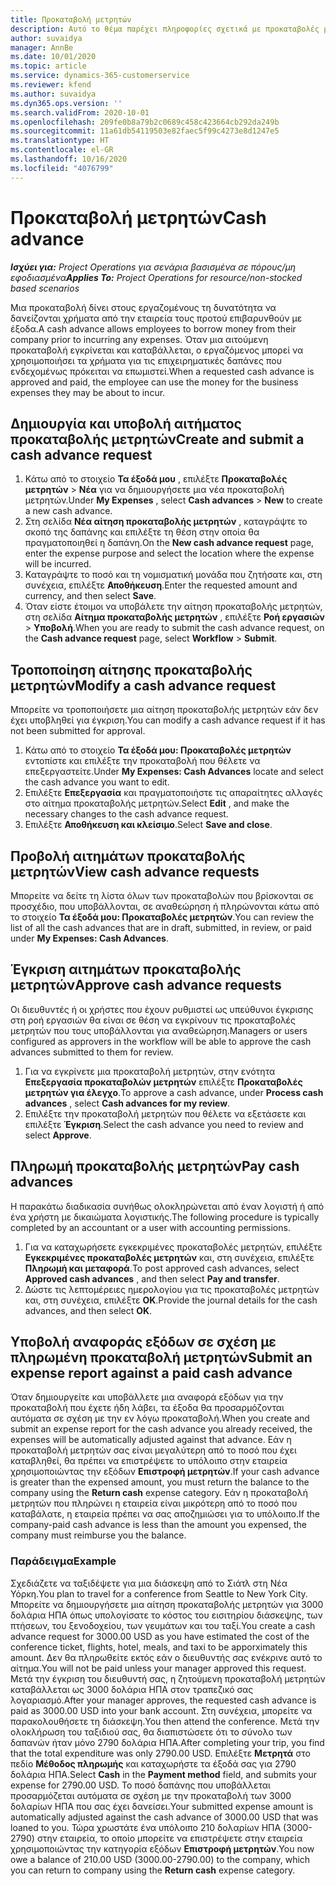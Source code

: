 ```yaml
---
title: Προκαταβολή μετρητών
description: Αυτό το θέμα παρέχει πληροφορίες σχετικά με προκαταβολές μετρητών.
author: suvaidya
manager: AnnBe
ms.date: 10/01/2020
ms.topic: article
ms.service: dynamics-365-customerservice
ms.reviewer: kfend
ms.author: suvaidya
ms.dyn365.ops.version: ''
ms.search.validFrom: 2020-10-01
ms.openlocfilehash: 209fe0b8a79b2c0689c458c423664cb292da249b
ms.sourcegitcommit: 11a61db54119503e82faec5f99c4273e8d1247e5
ms.translationtype: HT
ms.contentlocale: el-GR
ms.lasthandoff: 10/16/2020
ms.locfileid: "4076799"
---
```

# <a name="cash-advance"></a><span data-ttu-id="4b360-103">Προκαταβολή μετρητών</span><span class="sxs-lookup"><span data-stu-id="4b360-103">Cash advance</span></span>

<span data-ttu-id="4b360-104">_**Ισχύει για:** Project Operations για σενάρια βασισμένα σε πόρους/μη εφοδιασμένα_</span><span class="sxs-lookup"><span data-stu-id="4b360-104">_**Applies To:** Project Operations for resource/non-stocked based scenarios_</span></span>

<span data-ttu-id="4b360-105">Μια προκαταβολή δίνει στους εργαζομένους τη δυνατότητα να δανείζονται χρήματα από την εταιρεία τους προτού επιβαρυνθούν με έξοδα.</span><span class="sxs-lookup"><span data-stu-id="4b360-105">A cash advance allows employees to borrow money from their company prior to incurring any expenses.</span></span> <span data-ttu-id="4b360-106">Όταν μια αιτούμενη προκαταβολή εγκρίνεται και καταβάλλεται, ο εργαζόμενος μπορεί να χρησιμοποιήσει τα χρήματα για τις επιχειρηματικές δαπάνες που ενδεχομένως πρόκειται να επωμιστεί.</span><span class="sxs-lookup"><span data-stu-id="4b360-106">When a requested cash advance is approved and paid, the employee can use the money for the business expenses they may be about to incur.</span></span> 

## <a name="create-and-submit-a-cash-advance-request"></a><span data-ttu-id="4b360-107">Δημιουργία και υποβολή αιτήματος προκαταβολής μετρητών</span><span class="sxs-lookup"><span data-stu-id="4b360-107">Create and submit a cash advance request</span></span>

1. <span data-ttu-id="4b360-108">Κάτω από το στοιχείο **Τα έξοδά μου** , επιλέξτε **Προκαταβολές μετρητών** > **Νέα** για να δημιουργήσετε μια νέα προκαταβολή μετρητών.</span><span class="sxs-lookup"><span data-stu-id="4b360-108">Under **My Expenses** , select **Cash advances** > **New** to create a new cash advance.</span></span> 
2. <span data-ttu-id="4b360-109">Στη σελίδα **Νέα αίτηση προκαταβολής μετρητών** , καταγράψτε το σκοπό της δαπάνης και επιλέξτε τη θέση στην οποία θα πραγματοποιηθεί η δαπάνη.</span><span class="sxs-lookup"><span data-stu-id="4b360-109">On the **New cash advance request** page, enter the expense purpose and select the location where the expense will be incurred.</span></span>
3. <span data-ttu-id="4b360-110">Καταγράψτε το ποσό και τη νομισματική μονάδα που ζητήσατε και, στη συνέχεια, επιλέξτε **Αποθήκευση**.</span><span class="sxs-lookup"><span data-stu-id="4b360-110">Enter the requested amount and currency, and then select **Save**.</span></span> 
4. <span data-ttu-id="4b360-111">Όταν είστε έτοιμοι να υποβάλετε την αίτηση προκαταβολής μετρητών, στη σελίδα **Αίτημα προκαταβολής μετρητών** , επιλέξτε **Ροή εργασιών** > **Υποβολή**.</span><span class="sxs-lookup"><span data-stu-id="4b360-111">When you are ready to submit the cash advance request, on the **Cash advance request** page, select **Workflow** > **Submit**.</span></span>

## <a name="modify-a-cash-advance-request"></a><span data-ttu-id="4b360-112">Τροποποίηση αίτησης προκαταβολής μετρητών</span><span class="sxs-lookup"><span data-stu-id="4b360-112">Modify a cash advance request</span></span>

<span data-ttu-id="4b360-113">Μπορείτε να τροποποιήσετε μια αίτηση προκαταβολής μετρητών εάν δεν έχει υποβληθεί για έγκριση.</span><span class="sxs-lookup"><span data-stu-id="4b360-113">You can modify a cash advance request if it has not been submitted for approval.</span></span>

1. <span data-ttu-id="4b360-114">Κάτω από το στοιχείο **Τα έξοδά μου: Προκαταβολές μετρητών** εντοπίστε και επιλέξτε την προκαταβολή που θέλετε να επεξεργαστείτε.</span><span class="sxs-lookup"><span data-stu-id="4b360-114">Under **My Expenses: Cash Advances** locate and select the cash advance you want to edit.</span></span>
2. <span data-ttu-id="4b360-115">Επιλέξτε **Επεξεργασία** και πραγματοποιήστε τις απαραίτητες αλλαγές στο αίτημα προκαταβολής μετρητών.</span><span class="sxs-lookup"><span data-stu-id="4b360-115">Select **Edit** , and make the necessary changes to the cash advance request.</span></span> 
3. <span data-ttu-id="4b360-116">Επιλέξτε **Αποθήκευση και κλείσιμο**.</span><span class="sxs-lookup"><span data-stu-id="4b360-116">Select **Save and close**.</span></span>


## <a name="view-cash-advance-requests"></a><span data-ttu-id="4b360-117">Προβολή αιτημάτων προκαταβολής μετρητών</span><span class="sxs-lookup"><span data-stu-id="4b360-117">View cash advance requests</span></span>
<span data-ttu-id="4b360-118">Μπορείτε να δείτε τη λίστα όλων των προκαταβολών που βρίσκονται σε προσχέδιο, που υποβάλλονται, σε αναθεώρηση ή πληρώνονται κάτω από το στοιχείο **Τα έξοδά μου: Προκαταβολές μετρητών**.</span><span class="sxs-lookup"><span data-stu-id="4b360-118">You can review the list of all the cash advances that are in draft, submitted, in review, or paid under **My Expenses: Cash Advances**.</span></span> 

## <a name="approve-cash-advance-requests"></a><span data-ttu-id="4b360-119">Έγκριση αιτημάτων προκαταβολής μετρητών</span><span class="sxs-lookup"><span data-stu-id="4b360-119">Approve cash advance requests</span></span>

<span data-ttu-id="4b360-120">Οι διευθυντές ή οι χρήστες που έχουν ρυθμιστεί ως υπεύθυνοι έγκρισης στη ροή εργασιών θα είναι σε θέση να εγκρίνουν τις προκαταβολές μετρητών που τους υποβάλλονται για αναθεώρηση.</span><span class="sxs-lookup"><span data-stu-id="4b360-120">Managers or users configured as approvers in the workflow will be able to approve the cash advances submitted to them for review.</span></span> 

1. <span data-ttu-id="4b360-121">Για να εγκρίνετε μια προκαταβολή μετρητών, στην ενότητα **Επεξεργασία προκαταβολών μετρητών** επιλέξτε **Προκαταβολές μετρητών για έλεγχο**.</span><span class="sxs-lookup"><span data-stu-id="4b360-121">To approve a cash advance, under **Process cash advances** , select **Cash advances for my review**.</span></span>
2. <span data-ttu-id="4b360-122">Επιλέξτε την προκαταβολή μετρητών που θέλετε να εξετάσετε και επιλέξτε **Έγκριση**.</span><span class="sxs-lookup"><span data-stu-id="4b360-122">Select the cash advance you need to review and select **Approve**.</span></span>  

## <a name="pay-cash-advances"></a><span data-ttu-id="4b360-123">Πληρωμή προκαταβολής μετρητών</span><span class="sxs-lookup"><span data-stu-id="4b360-123">Pay cash advances</span></span> 
<span data-ttu-id="4b360-124">Η παρακάτω διαδικασία συνήθως ολοκληρώνεται από έναν λογιστή ή από ένα χρήστη με δικαιώματα λογιστικής.</span><span class="sxs-lookup"><span data-stu-id="4b360-124">The following procedure is typically completed by an accountant or a user with accounting permissions.</span></span>

1. <span data-ttu-id="4b360-125">Για να καταχωρήσετε εγκεκριμένες προκαταβολές μετρητών, επιλέξτε **Εγκεκριμένες προκαταβολές μετρητών** και, στη συνέχεια, επιλέξτε **Πληρωμή και μεταφορά**.</span><span class="sxs-lookup"><span data-stu-id="4b360-125">To post approved cash advances, select **Approved cash advances** , and then select **Pay and transfer**.</span></span>  
2. <span data-ttu-id="4b360-126">Δώστε τις λεπτομέρειες ημερολογίου για τις προκαταβολές μετρητών και, στη συνέχεια, επιλέξτε **OK**.</span><span class="sxs-lookup"><span data-stu-id="4b360-126">Provide the journal details for the cash advances, and then select **OK**.</span></span> 

## <a name="submit-an-expense-report-against-a-paid-cash-advance"></a><span data-ttu-id="4b360-127">Υποβολή αναφοράς εξόδων σε σχέση με πληρωμένη προκαταβολή μετρητών</span><span class="sxs-lookup"><span data-stu-id="4b360-127">Submit an expense report against a paid cash advance</span></span> 

<span data-ttu-id="4b360-128">Όταν δημιουργείτε και υποβάλλετε μια αναφορά εξόδων για την προκαταβολή που έχετε ήδη λάβει, τα έξοδα θα προσαρμόζονται αυτόματα σε σχέση με την εν λόγω προκαταβολή.</span><span class="sxs-lookup"><span data-stu-id="4b360-128">When you create and submit an expense report for the cash advance you already received, the expenses will be automatically adjusted against that advance.</span></span> <span data-ttu-id="4b360-129">Εάν η προκαταβολή μετρητών σας είναι μεγαλύτερη από το ποσό που έχει καταβληθεί, θα πρέπει να επιστρέψετε το υπόλοιπο στην εταιρεία χρησιμοποιώντας την εξόδων **Επιστροφή μετρητών**.</span><span class="sxs-lookup"><span data-stu-id="4b360-129">If your cash advance is greater than the expensed amount, you must return the balance to the company using the **Return cash** expense category.</span></span> <span data-ttu-id="4b360-130">Εάν η προκαταβολή μετρητών που πληρώνει η εταιρεία είναι μικρότερη από το ποσό που καταβάλατε, η εταιρεία πρέπει να σας αποζημιώσει για το υπόλοιπο.</span><span class="sxs-lookup"><span data-stu-id="4b360-130">If the company-paid cash advance is less than the amount you expensed, the company must reimburse you the balance.</span></span> 

### <a name="example"></a><span data-ttu-id="4b360-131">Παράδειγμα</span><span class="sxs-lookup"><span data-stu-id="4b360-131">Example</span></span>
<span data-ttu-id="4b360-132">Σχεδιάζετε να ταξιδέψετε για μια διάσκεψη από το Σιάτλ στη Νέα Υόρκη.</span><span class="sxs-lookup"><span data-stu-id="4b360-132">You plan to travel for a conference from Seattle to New York City.</span></span> <span data-ttu-id="4b360-133">Μπορείτε να δημιουργήσετε μια αίτηση προκαταβολής μετρητών για 3000 δολάρια ΗΠΑ όπως υπολογίσατε το κόστος του εισιτηρίου διάσκεψης, των πτήσεων, του ξενοδοχείου, των γευμάτων και του ταξί.</span><span class="sxs-lookup"><span data-stu-id="4b360-133">You create a cash advance request for 3000.00 USD as you have estimated the cost of the conference ticket, flights, hotel, meals, and taxi to be apporximately this amount.</span></span> <span data-ttu-id="4b360-134">Δεν θα πληρωθείτε εκτός εάν ο διευθυντής σας ενέκρινε αυτό το αίτημα.</span><span class="sxs-lookup"><span data-stu-id="4b360-134">You will not be paid unless your manager approved this request.</span></span> <span data-ttu-id="4b360-135">Μετά την έγκριση του διευθυντή σας, η ζητούμενη προκαταβολή μετρητών καταβάλλεται ως 3000 δολάρια ΗΠΑ στον τραπεζικό σας λογαριασμό.</span><span class="sxs-lookup"><span data-stu-id="4b360-135">After your manager approves, the requested cash advance is paid as 3000.00 USD into your bank account.</span></span> <span data-ttu-id="4b360-136">Στη συνέχεια, μπορείτε να παρακολουθήσετε τη διάσκεψη.</span><span class="sxs-lookup"><span data-stu-id="4b360-136">You then attend the conference.</span></span> <span data-ttu-id="4b360-137">Μετά την ολοκλήρωση του ταξιδιού σας, θα διαπιστώσετε ότι το σύνολο των δαπανών ήταν μόνο 2790 δολάρια ΗΠΑ.</span><span class="sxs-lookup"><span data-stu-id="4b360-137">After completing your trip, you find that the total expenditure was only 2790.00 USD.</span></span> <span data-ttu-id="4b360-138">Επιλέξτε **Μετρητά** στο πεδίο **Μέθοδος πληρωμής** και καταχωρήστε τα έξοδά σας για 2790 δολάρια ΗΠΑ.</span><span class="sxs-lookup"><span data-stu-id="4b360-138">Select **Cash** in the **Payment method** field, and submits your expense for 2790.00 USD.</span></span> <span data-ttu-id="4b360-139">Το ποσό δαπάνης που υποβάλλεται προσαρμόζεται αυτόματα σε σχέση με την προκαταβολή των 3000 δολαρίων ΗΠΑ που σας έχει δανείσει.</span><span class="sxs-lookup"><span data-stu-id="4b360-139">Your submitted expense amount is automatically adjusted against the cash advance of 3000.00 USD that was loaned to you.</span></span> <span data-ttu-id="4b360-140">Τώρα χρωστάτε ένα υπόλοιπο 210 δολαρίων ΗΠΑ (3000-2790) στην εταιρεία, το οποίο μπορείτε να επιστρέψετε στην εταιρεία χρησιμοποιώντας την κατηγορία εξόδων **Επιστροφή μετρητών**.</span><span class="sxs-lookup"><span data-stu-id="4b360-140">You now owe a balance of 210.00 USD (3000.00-2790.00) to the company, which you can return to company using the **Return cash** expense category.</span></span> 
